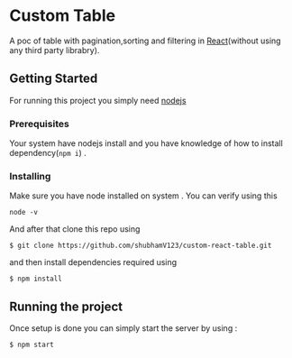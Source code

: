 # Custom Table
A poc of table  with pagination,sorting and filtering in [React](https://reactjs.org/)(without using any third party librabry).

## Getting Started

For running this project you simply need [nodejs](https://nodejs.org)

### Prerequisites

Your system have nodejs install and you have knowledge of how to install dependency(```npm i```) .


### Installing

Make sure you have node installed on system . You can verify using this

```
node -v
```

And after that clone this repo using 

```
$ git clone https://github.com/shubhamV123/custom-react-table.git
```


and then install dependencies required using

```
$ npm install

```


## Running the project

Once setup is done you can simply start the server by using : 

```
$ npm start
```



